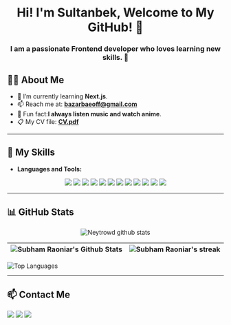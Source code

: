 <h1 align='center'>Hi! I'm Sultanbek, Welcome to My GitHub! 👋</h1>

<h3 align="center">I am a passionate Frontend developer who loves learning new skills. 🌟</h3>




## 🙋‍♂️ About Me


- 🌱 I’m currently learning **Next.js**.
- 📫 Reach me at: **bazarbaeoff@gmail.com**
- 🐙 Fun fact:**I always listen music and watch anime**.
- 📋 My CV file: **<a href="./CV.pdf">CV.pdf</a>**

---

## 🚀 My Skills 


- **Languages and Tools:**

<p align="center">
 <a href="https://getbootstrap.com/" target="_blank"><img src="https://img.shields.io/badge/bootstrap-%23563D7C.svg?style=for-the-badge&logo=bootstrap&logoColor=white"/></a>
<a href="https://w3schools.com/css/" target="_blank"><img src="https://img.shields.io/badge/css3-%231572B6.svg?style=for-the-badge&logo=css3&logoColor=white"/></a>
<a href="https://figma.com/" target="_blank"><img src="https://img.shields.io/badge/figma-%23F24E1E.svg?style=for-the-badge&logo=figma&logoColor=white"/></a>
<a href="https://w3.org/html/" target="_blank"><img src="https://img.shields.io/badge/html5-%23E34F26.svg?style=for-the-badge&logo=html5&logoColor=white"/></a>
<a href="https://mui.com/" target="_blank"><img src="https://img.shields.io/badge/MUI-%230081CB.svg?style=for-the-badge&logo=mui&logoColor=white"/></a>
<a href="https://www.npmjs.com/" target="_blank"><img src="https://img.shields.io/badge/NPM-%23000000.svg?style=for-the-badge&logo=npm&logoColor=white"/></a>
<a href="https://nextjs.org/" target="_blank"><img src="https://img.shields.io/badge/Next-black?style=for-the-badge&logo=next.js&logoColor=white"/></a>
<a href="https://postman.com/" target="_blank"><img src="https://img.shields.io/badge/Postman-FF6C37?style=for-the-badge&logo=postman&logoColor=white"/></a>
<a href="https://reactjs.org/" target="_blank"><img src="https://img.shields.io/badge/react-%2320232a.svg?style=for-the-badge&logo=react&logoColor=%2361DAFB"/></a>
<a href="https://redux-toolkit.js.org/" target="_blank"><img src="https://img.shields.io/badge/redux-%23593d88.svg?style=for-the-badge&logo=redux&logoColor=white"/></a>
<a href="https://sass-lang.com/" target="_blank"><img src="https://img.shields.io/badge/SASS-hotpink.svg?style=for-the-badge&logo=SASS&logoColor=white"/></a>
<a href="https://typescriptlang.org/" target="_blank"><img src="https://img.shields.io/badge/typescript-%23007ACC.svg?style=for-the-badge&logo=typescript&logoColor=white"/></a>
</p>


---

## 📊 GitHub Stats 

<p align="center">
    <img alt="Neytrowd github stats" src="https://github-profile-summary-cards.vercel.app/api/cards/profile-details?username=BazarbaevSultanbek&theme=github_dark" />
</p>

|<img alt="Subham Raoniar's Github Stats" src="https://github-readme-stats.vercel.app/api?username=BazarbaevSultanbek&show_icons=true&count_private=true&theme=react&hide_border=true&bg_color=#3b7fd5" /> | <img title="🔥 Get streak stats for your profile at git.io/streak-stats" alt="Subham Raoniar's streak" src="https://github-readme-streak-stats.herokuapp.com/?user=BazarbaevSultanbek&theme=react&hide_border=true&stroke=0000&background=0D1117&color=#3b7fd5"/> |
| ------------- | ------------- |


![Top Languages](https://github-readme-stats.vercel.app/api/top-langs/?username=BazarbaevSultanbek&layout=compact)

---

## 📫 Contact Me 


<p align="left">
    <a href = "https://www.linkedin.com/in/sultanbek-bazarbaev-097b6b260"><img src="https://img.icons8.com/fluent/48/000000/linkedin.png"/></a>
    <a href = "https://t.me/pisces_shady"><img src="https://img.icons8.com/fluency/48/000000/telegram-app.png"/></a>
    <a href = "https://instagram.com/pisces.shady/"><img src="https://img.icons8.com/fluent/48/000000/instagram-new.png"/></a>            
</p>

